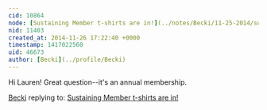 ```yaml
---
cid: 10864
node: [Sustaining Member t-shirts are in!](../notes/Becki/11-25-2014/sustaining-member-t-shirts-are-in)
nid: 11403
created_at: 2014-11-26 17:22:40 +0000
timestamp: 1417022560
uid: 46673
author: [Becki](../profile/Becki)
---
```


Hi Lauren! Great question--it's an annual membership.

[Becki](../profile/Becki) replying to: [Sustaining Member t-shirts are in!](../notes/Becki/11-25-2014/sustaining-member-t-shirts-are-in)

